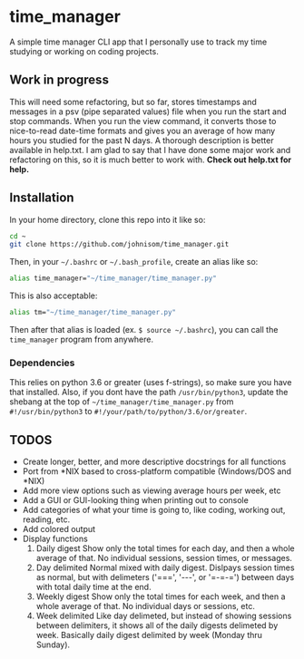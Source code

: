 # time_manager

A simple time manager CLI app that I personally use to track my time
studying or working on coding projects.

## Work in progress

This will need some refactoring, but so far, stores timestamps
and messages in a psv (pipe separated values) file when you run
the start and stop commands. When you run
the view command, it converts those to nice-to-read date-time formats
and gives you an average of how many hours you studied for the past
N days. A thorough description is better available in help.txt.
I am glad to say that I have done some major work and refactoring on this,
so it is much better to work with.
__Check out help.txt for help.__

## Installation

In your home directory, clone this repo into it like so:

```bash
cd ~
git clone https://github.com/johnisom/time_manager.git
```

Then, in your `~/.bashrc` or `~/.bash_profile`, create an alias
like so:

```bash
alias time_manager="~/time_manager/time_manager.py"
```

This is also acceptable:

```bash
alias tm="~/time_manager/time_manager.py"
```

Then after that alias is loaded (ex. `$ source ~/.bashrc`), you can call the
`time_manager` program from anywhere.

### Dependencies

This relies on python 3.6 or greater (uses f-strings), so make sure you have that installed.
Also, if you dont have the path `/usr/bin/python3`, update the shebang at the top of
`~/time_manager/time_manager.py` from `#!/usr/bin/python3` to `#!/your/path/to/python/3.6/or/greater`.

## TODOS

* Create longer, better, and more descriptive docstrings for all functions
* Port from *NIX based to cross-platform compatible (Windows/DOS and *NIX)
* Add more view options such as viewing average hours per week, etc
* Add a GUI or GUI-looking thing when printing out to console
* Add categories of what your time is going to, like coding, working out,
  reading, etc.
* Add colored output
* Display functions
  1) Daily digest
     Show only the total times for each day, and then a whole average of that.
     No individual sessions, session times, or messages.
  2) Day delimited
     Normal mixed with daily digest. Dislpays session times as normal, but with
     delimeters ('===', '---', or '=-=-=') between days with total daily time at the end.
  3) Weekly digest
     Show only the total times for each week, and then a whole average of that.
     No individual days or sessions, etc.
  4) Week delimited
     Like day delimeted, but instead of showing sessions between delimiters, it shows
     all of the daily digests delimeted by week. Basically daily digest delimited by week
     (Monday thru Sunday).
